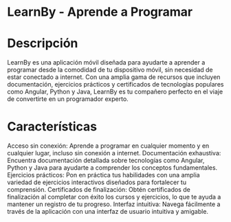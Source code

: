 # LearnBy - Aprende a Programar

# Descripción
LearnBy es una aplicación móvil diseñada para ayudarte a aprender a programar desde la comodidad de tu dispositivo móvil, sin necesidad de estar conectado a internet. Con una amplia gama de recursos que incluyen documentación, ejercicios prácticos y certificados de tecnologías populares como Angular, Python y Java, LearnBy es tu compañero perfecto en el viaje de convertirte en un programador experto.

# Características
Acceso sin conexión: Aprende a programar en cualquier momento y en cualquier lugar, incluso sin conexión a internet.
Documentación exhaustiva: Encuentra documentación detallada sobre tecnologías como Angular, Python y Java para ayudarte a comprender los conceptos fundamentales.
Ejercicios prácticos: Pon en práctica tus habilidades con una amplia variedad de ejercicios interactivos diseñados para fortalecer tu comprensión.
Certificados de finalización: Obtén certificados de finalización al completar con éxito los cursos y ejercicios, lo que te ayuda a mantener un registro de tu progreso.
Interfaz intuitiva: Navega fácilmente a través de la aplicación con una interfaz de usuario intuitiva y amigable.
